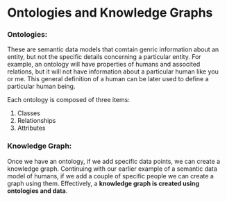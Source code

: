 # Ontologies and Knowledge Graphs

### Ontologies:

These are semantic data models that comtain genric information about an entity, but not the specific details concerning a particular entity. For example, an ontology will have properties of humans and associted relations, but it will not have information about a particular human like you or me. This general definition of a human can be later used to define a particular human being.

Each ontology is composed of three items:
1. Classes
2. Relationships
3. Attributes

### Knowledge Graph:

Once we have an ontology, if we add specific data points, we can create a knowledge graph. Continuing with our earlier example of a semantic data model of humans, if we add a couple of specific people we can create a graph using them. Effectively, a **knowledge graph is created using ontologies and data**.
